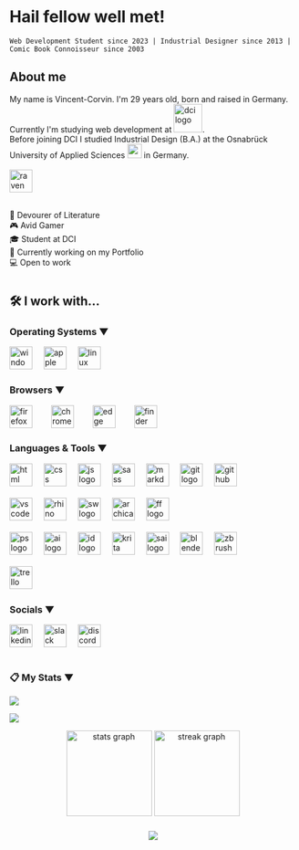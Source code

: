 # Hail fellow well met!


```
Web Development Student since 2023 | Industrial Designer since 2013 | Comic Book Connoisseur since 2003
```

## About me 

<p>
    My name is Vincent-Corvin. I'm 29 years old, born and raised in Germany. Currently I'm studying web development at <a href="https://digitalcareerinstitute.org"><img width="50px" alt="dci logo" src="https://digitalcareerinstitute.org/wp-content/uploads/2022/04/DCI_COLORS_June24_logo_wordmark_blue.svg" ></a>.<br>Before joining DCI I studied Industrial Design (B.A.) at the <a href="https://www.hs-osnabrueck.de/en/" style="text-decoration: none;"> Osnabrück University of Applied Sciences</a> <a href="https://www.hs-osnabrueck.de/en/study/study-offerings/bachelor/industrial-product-design-ba/"><img src="https://i.ibb.co/93TqKJr/Uo-AS-cropped.png" width="25" /></a> in Germany.<br>
    <br>
    <img src="https://slack-imgs.com/?c=1&o1=gu&url=https%3A%2F%2Femoji.slack-edge.com%2FT7HTC0C6B%2Fcrow%2F20a5365ff996ea8d.gif" width="40px" alt="raven" />
    <!--~Fare well
    <br>
    <i>Corvin</i>
        <br>-->
    <br>
    <br>

</p>

📖 Devourer of Literature<br>
🎮 Avid Gamer<br>
🎓 Student at <a href="https://digitalcareerinstitute.org" style="text-decoration: none;">DCI</a><br>
📝 Currently working on my Portfolio<br>
💻 Open to work<br>


#

## 🛠 I work with... 

### Operating Systems ▼

<div align="left">
  <img src="https://evo.audio/wp-content/uploads/2016/05/Windows-10-Icon.png" height="40" alt="windows 10 logo"  />
  <img width="12" />
  <img src="https://logo.com/image-cdn/images/kts928pd/production/9fa92ac5a9498502d2707ced798d763fe7490ecc-1600x1026.png?w=1080&q=72&fm=webp" height="40" alt="apple logo" />
  <img width="12" />
  <img src="https://i.ibb.co/zfg4KBs/linux-cropped.png" height="40" alt="linux logo"  />
</div>

###

### Browsers ▼ 

<div align="left">
<img src="https://upload.wikimedia.org/wikipedia/commons/e/e7/Firefox_logo%2C_2019.png" height="40" alt="firefox logo" />
  <img width="25" />
  <img src="https://upload.wikimedia.org/wikipedia/commons/8/87/Google_Chrome_icon_%282011%29.png" height="40" alt="chrome logo"  />
  <img width="25" />
  <img src="https://upload.wikimedia.org/wikipedia/commons/7/7e/Microsoft_Edge_logo_%282019%29.png" height="40" alt="edge logo"  />
  <img width="25" />
  <img src="https://i.ibb.co/8P4jKdD/Finder-Icon-mac-OS-Big-Sur-cropped.png" height="40" alt="finder logo" />
</div>

###

### Languages & Tools ▼

<div align="left">
  <img src="https://upload.wikimedia.org/wikipedia/commons/6/61/HTML5_logo_and_wordmark.svg" height="40" alt="html logo"  />
  <img width="12" />
  <img src="https://upload.wikimedia.org/wikipedia/commons/d/d5/CSS3_logo_and_wordmark.svg" height="40" alt="css logo"  />
  <img width="12" />
  <img src="https://upload.wikimedia.org/wikipedia/commons/d/dc/Javascript-shield.png" height="40" alt="js logo"  />
  <img width="12" />
  <img src="https://upload.wikimedia.org/wikipedia/commons/9/96/Sass_Logo_Color.svg" height="40" alt="sass logo"  />
  <img width="12" />
  <img src="https://i.ibb.co/g95rVyc/markdown-1024x731.png" height="40" alt="markdown logo"  />
  <img width="12" />
  <img src="https://cdn.jsdelivr.net/gh/devicons/devicon/icons/git/git-original.svg" height="40" alt="git logo"  />
  <img width="12" />
  <img src="https://icones.pro/wp-content/uploads/2021/06/icone-github-grise.png" height="40" alt="github logo"  />
  <img width="12" />
</div>
<br>
<div align="left">
  <img src="https://cdn.jsdelivr.net/gh/devicons/devicon/icons/vscode/vscode-original.svg" height="40" alt="vscode logo"  />
  <img width="12" />
  <img src="https://www.rhino3d.com/8/v8-icon-small.png" height="40" alt="rhino 3d logo"  />
  <img width="12" />
  <img src="https://upload.wikimedia.org/wikipedia/en/d/d2/SolidWorks_Logo.svg" height="40" alt="sw logo"  />
  <img width="12" />
  <img src="https://upload.wikimedia.org/wikipedia/commons/e/e6/Archicad-logo-1.png" height="40" alt="archicad logo"  />
  <img width="12" />
  <img src="https://www.nota3d.com/wp-content/uploads/2020/08/FREEFORM-1.png" height="40" alt="ff logo"  />
  <img width="12" />
  </div>
  <br>
  <div align="left">
   <img src="https://upload.wikimedia.org/wikipedia/commons/a/af/Adobe_Photoshop_CC_icon.svg" height="40" alt="ps logo"  />
  <img width="12" />
   <img src="https://upload.wikimedia.org/wikipedia/commons/f/fb/Adobe_Illustrator_CC_icon.svg" height="40" alt="ai logo"  />
  <img width="12" />
   <img src="https://upload.wikimedia.org/wikipedia/commons/4/48/Adobe_InDesign_CC_icon.svg" height="40" alt="id logo"  />
   <img width="12" />
  <img src="https://upload.wikimedia.org/wikipedia/commons/7/73/Calligrakrita-base.svg" height="40" alt="krita logo"  />
  <img width="12" />
   <img src="https://upload.wikimedia.org/wikipedia/commons/c/c2/Paint_tool_sai_logo.png" height="40" alt="sai logo"  />
  <img width="12" />
   <img src="https://upload.wikimedia.org/wikipedia/commons/0/0c/Blender_logo_no_text.svg" height="40" alt="blender logo"  />
  <img width="12" />
   <img src="https://seeklogo.com/images/Z/ZBrush-logo-43D6324DC8-seeklogo.com.png" height="40" alt="zbrush logo"  />
<img width="12" />
  </div>
  <br>
  <div align="left">
  <img src="https://cdn.jsdelivr.net/gh/devicons/devicon/icons/trello/trello-plain.svg" height="40" alt="trello logo"  />
  <img width="12" />
    </div>


###



###

### Socials ▼

<div align="left">
<a href="www.linkedin.com/in/vincent-corvin-gnodtke"><img src="https://skillicons.dev/icons?i=linkedin" height="40" alt="linkedin logo" /></a>
  <img width="12" />
  <a href="https://dcistudents.slack.com/team/U05G01AGZNC"><img src="https://cdn.jsdelivr.net/gh/devicons/devicon/icons/slack/slack-original.svg" height="40" alt="slack logo"  /></a>
  <img width="12" />
  <img src="https://skillicons.dev/icons?i=discord" height="40" alt="discord logo" />
  <img width="12" />
</div>

#

###

### 📋 My Stats ▼

![](https://komarev.com/ghpvc/?username=VCorvinus&color=4000ff)
<br>

![](https://github-readme-stats.vercel.app/api?username=VCorvinus&theme=dracula_icons=true)

<div align="center">
  <img src="https://github-readme-stats.vercel.app/api?username=VCorvinus&hide_title=false&hide_rank=false&show_icons=true&include_all_commits=true&count_private=true&disable_animations=false&theme=github_dark&locale=en&hide_border=true&order=1" height="150" alt="stats graph"  />
  <img src="https://streak-stats.demolab.com?user=VCorvinus&locale=en&mode=daily&theme=github_dark&hide_border=true&border_radius=5&order=3" height="150" alt="streak graph"  />
</div>

###

<div align="center">
  <img src="https://profile-counter.glitch.me/VCorvinus/count.svg?"  />
</div>

###
